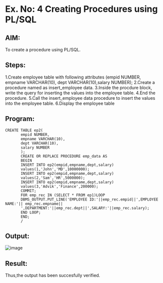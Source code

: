 # Ex. No: 4 Creating Procedures using PL/SQL
## AIM:
To create a procedure using PL/SQL.

## Steps:
1.Create employee table with following attributes (empid NUMBER, empname VARCHAR(10), dept VARCHAR(10),salary NUMBER);
2.Create a procedure named as insert_employee data.
3.Inside the procdure block, write the query for inserting the values into the employee table.
4.End the procedure.
5.Call the insert_employee data procedure to insert the values into the employee table.
6.Display the employee table
## Program:
```
CREATE TABLE ep2(
       empid NUMBER,
       empname VARCHAR(10),
       dept VARCHAR(10),
       salary NUMBER
       );
       CREATE OR REPLACE PROCEDURE emp_data AS
       BEGIN
       INSERT INTO ep2(empid,empname,dept,salary)
       values(1,'John','MD',10000000);
       INSERT INTO ep2(empid,empname,dept,salary)
       values(2,'Sam','HR',5000000);
       INSERT INTO ep2(empid,empname,dept,salary)
       values(3,'Advik','Finance',200000);
       COMMIT;
       FOR emp_rec IN (SELECT * FROM ep1)LOOP
       DBMS_OUTPUT.PUT_LINE('EMPLOYEE ID:'||emp_rec.empid||',EMPLOYEE NAME:'|| emp_rec.empname||
       ',DEPARTMENT:'||emp_rec.dept||',SALARY:'||emp_rec.salary);
       END LOOP;
       END;
       /
```
## Output:
![image](https://github.com/Niroshassithanathan/Ex-No-4-Creating-Procedures-using-PL-SQL/assets/121418437/c98febf2-53f1-4873-83f4-8600b4dae0c8)

## Result:
Thus,the output has been succesfully verified.
